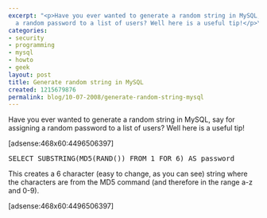 ```yaml
---
excerpt: "<p>Have you ever wanted to generate a random string in MySQL, say for assigning
  a random password to a list of users? Well here is a useful tip!</p>\r\n"
categories:
- security
- programming
- mysql
- howto
- geek
layout: post
title: Generate random string in MySQL
created: 1215679876
permalink: blog/10-07-2008/generate-random-string-mysql
---
```

<p>Have you ever wanted to generate a random string in MySQL, say for assigning a random password to a list of users? Well here is a useful tip!</p>
<!--break-->
<p>[adsense:468x60:4496506397]</p>
<pre language="mysql">
SELECT SUBSTRING(MD5(RAND()) FROM 1 FOR 6) AS password
</pre>
<p>This creates a 6 character (easy to change, as you can see) string where the characters are from the MD5 command (and therefore in the range a-z and 0-9).</p>
<p>[adsense:468x60:4496506397]</p>
